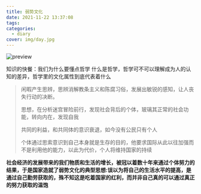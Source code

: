 ```yaml
---
title: 弱势文化
date: 2021-11-22 13:37:08
tags:
categories:
  - diary
cover: img/day.jpg
---
```

![preview](https://pic1.zhimg.com/v2-bb213c477bc9d02350862acc72395838_720w.jpg?source=3af55fa1)

知识的快餐：我们为什么要懂点哲学
什么是哲学，哲学可不可以理解成为人的认知的差异，哲学里的文化属性到底代表着什么

> 闲暇产生思辨，思辨消解教条主义和陈腐习俗，发展出敏锐的感知，让人丧失行动的决断。
>
> 思想，在分析迷宫冒险前行，发现社会背后的个体，玻璃其正常的社会功能，转向内在，发现自我
>
> 共同的利益，和共同体的意识衰退，如今没有公民只有个人
>
> 个体通过思索意识到自己本身就是生存的目的，他要求国际从此以往加强而不是利用他的能力，以此为代价，个人将维持国家的持续

**社会经济的发展带来的我们物质和生活的增长，被冠以着数十年来通过个体努力的结果，于是国家造就了弱势文化的典型思想:误以为将自己的生活水平的提高，是通过自己勤劳获取的，殊不知这是吃着国家的红利，而并非自己真的可以通过真正的努力获取的温饱**



